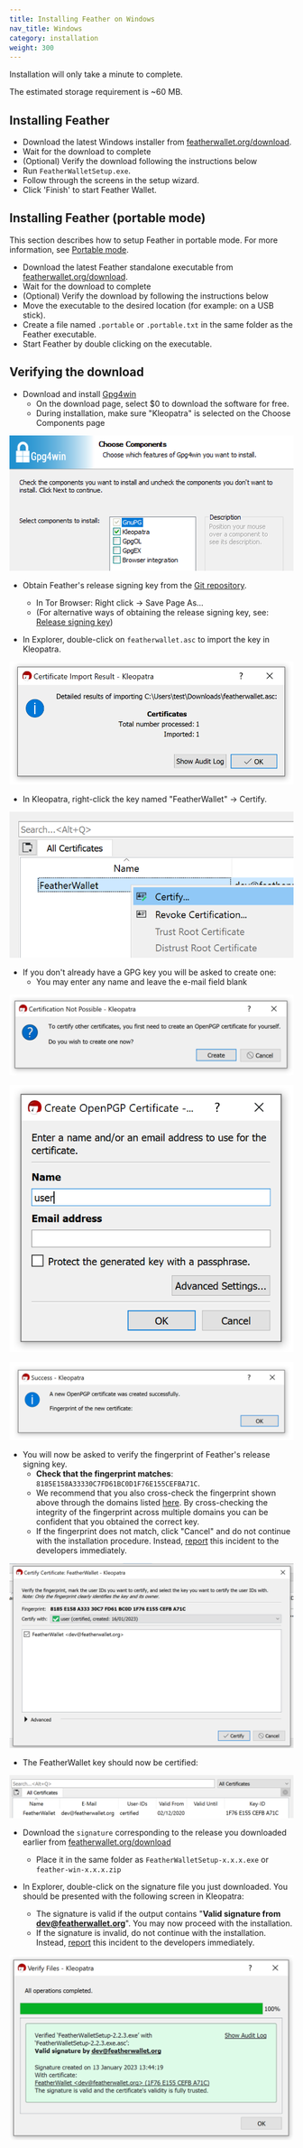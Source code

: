 ```yaml
---
title: Installing Feather on Windows
nav_title: Windows
category: installation
weight: 300
---
```


Installation will only take a minute to complete.

The estimated storage requirement is ~60 MB.

## Installing Feather

- Download the latest Windows installer from [featherwallet.org/download](https://featherwallet.org/download).
- Wait for the download to complete
- (Optional) Verify the download following the instructions below
- Run `FeatherWalletSetup.exe`.
- Follow through the screens in the setup wizard.
- Click 'Finish' to start Feather Wallet.

## Installing Feather (portable mode)

This section describes how to setup Feather in portable mode. For more information, see [Portable mode](portable-mode).

- Download the latest Feather standalone executable from [featherwallet.org/download](https://featherwallet.org/download).
- Wait for the download to complete
- (Optional) Verify the download by following the instructions below
- Move the executable to the desired location (for example: on a USB stick).
- Create a file named `.portable` or `.portable.txt` in the same folder as the Feather executable.
- Start Feather by double clicking on the executable.

## Verifying the download

- Download and install [Gpg4win](https://gpg4win.org/)
  - On the download page, select $0 to download the software for free.
  - During installation, make sure "Kleopatra" is selected on the Choose Components page

![You may leave "GpgOL" and "GpgEX" unchecked](/static/files/win-gpg-kleopatra.png)

- Obtain Feather's release signing key from the [Git repository](https://raw.githubusercontent.com/feather-wallet/feather/master/utils/pubkeys/featherwallet.asc).
  - In Tor Browser: Right click → Save Page As...
  - (For alternative ways of obtaining the release signing key, see: [Release signing key](release-signing-key))

- In Explorer, double-click on `featherwallet.asc` to import the key in Kleopatra.

![Click "Ok" to close the window](/static/files/win-gpg-import-release-key.png)

- In Kleopatra, right-click the key named "FeatherWallet" → Certify.

![Right click → Certify](/static/files/win-gpg-certify.png)

- If you don't already have a GPG key you will be asked to create one:
  - You may enter any name and leave the e-mail field blank

![Click "Create" to create an OpenPGP certificate](/static/files/win-gpg-create-openpgp-cert.png)

![You may fill in anything here](/static/files/win-gpg-create-cert-info.png)

![Click "Ok" to move to the next window](/static/files/win-gpg-cert-created.png)

- You will now be asked to verify the fingerprint of Feather's release signing key.
   - **Check that the fingerprint matches**: `8185E158A33330C7FD61BC0D1F76E155CEFBA71C`.
   - We recommend that you also cross-check the fingerprint shown above through the domains listed [here](release-signing-key). By cross-checking the integrity of the fingerprint across multiple domains you can be confident that you obtained the correct key.
   - If the fingerprint does not match, click "Cancel" and do not continue with the installation procedure. Instead, [report](report-an-issue) this incident to the developers immediately.

![Make sure the fingerprint matches](/static/files/win-gpg-verify-fingerprint.png)

- The FeatherWallet key should now be certified:

![](/static/files/win-gpg-certified.png)

- Download the `signature` corresponding to the release you downloaded earlier from [featherwallet.org/download](https://featherwallet.org/download/)
  - Place it in the same folder as `FeatherWalletSetup-x.x.x.exe` or `feather-win-x.x.x.zip`

- In Explorer, double-click on the signature file you just downloaded. You should be presented with the following screen in Kleopatra:
  - The signature is valid if the output contains "**Valid signature from dev@featherwallet.org**". You may now proceed with the installation.
  - If the signature is invalid, do not continue with the installation. Instead, [report](report-an-issue) this incident to the developers immediately.

![Green background = good, anything else = bad](/static/files/win-gpg-verification-success.png)

